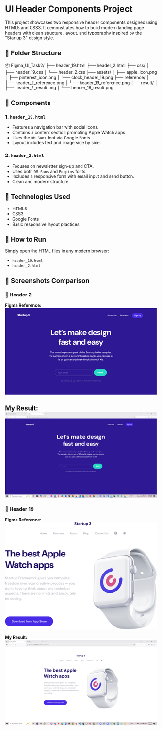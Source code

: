 # UI Header Components Project

This project showcases two responsive header components designed using HTML5 and CSS3. It demonstrates how to build modern landing page headers with clean structure, layout, and typography inspired by the "Startup 3" design style.

## 📁 Folder Structure

📦 Figma_UI_Task2/
├── header_19.html
├── header_2.html
├── css/
│   ├── header_19.css
│   └── header_2.css
├── assets/
│   ├── apple_icon.png
│   ├── pinterest_icon.png
│   └── clock_header_19.png
├── reference/
│   ├── header_2_reference.png
│   └── header_19_reference.png
├── result/
│   ├── header_2_result.png
│   └── header_19_result.png



## 🧩 Components

### 1. `header_19.html`
- Features a navigation bar with social icons.
- Contains a content section promoting Apple Watch apps.
- Uses the `DM Sans` font via Google Fonts.
- Layout includes text and image side by side.

### 2. `header_2.html`
- Focuses on newsletter sign-up and CTA.
- Uses both `DM Sans` and `Poppins` fonts.
- Includes a responsive form with email input and send button.
- Clean and modern structure.

## 🎨 Technologies Used
- HTML5
- CSS3
- Google Fonts
- Basic responsive layout practices

## 🧪 How to Run
Simply open the HTML files in any modern browser:
- `header_19.html`
- `header_2.html`


## 📸 Screenshots Comparison

### 🔹 Header 2

**Figma Reference:**
<img src="reference/header_2_reference.png" alt="Header 2 Figma Reference" width="500"/>

**My Result:**
<img src="result/header_2_result.jpg" alt="Header 2 My Result" width="500"/>
---

### 🔹 Header 19

**Figma Reference:**
<img src="reference/header_19_reference.png" alt="Header 19 Figma Reference" width="500"/>

**My Result:**
<img src="result/header_19_result.jpg" alt="Header 19 My Result" width="500"/>
